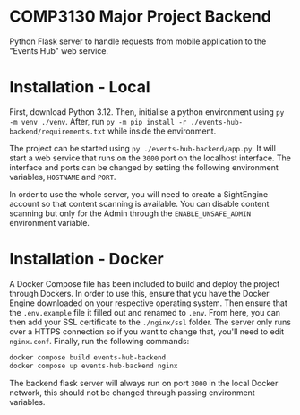 # COMP3130 Major Project Backend
Python Flask server to handle requests from mobile application to the "Events Hub" web service.

# Installation - Local
First, download Python 3.12. Then, initialise a python environment using `py -m venv ./venv`. After, run `py -m pip install -r ./events-hub-backend/requirements.txt` while inside the environment.

The project can be started using `py ./events-hub-backend/app.py`. It will start a web service that runs on the `3000` port on the localhost interface. The interface and ports can be changed by setting the following environment variables, `HOSTNAME` and `PORT`.

In order to use the whole server, you will need to create a SightEngine account so that content scanning is available. You can disable content scanning but only for the Admin through the `ENABLE_UNSAFE_ADMIN` environment variable.

# Installation - Docker
A Docker Compose file has been included to build and deploy the project through Dockers. In order to use this, ensure that you have the Docker Engine downloaded on your respective operating system. Then ensure that the `.env.example` file it filled out and renamed to `.env`.
From here, you can then add your SSL certificate to the `./nginx/ssl` folder. The server only runs over a HTTPS connection so if you want to change that, you'll need to edit `nginx.conf`.
Finally, run the following commands:
```bash
docker compose build events-hub-backend
docker compose up events-hub-backend nginx
```

The backend flask server will always run on port `3000` in the local Docker network, this should not be changed through passing environment variables.